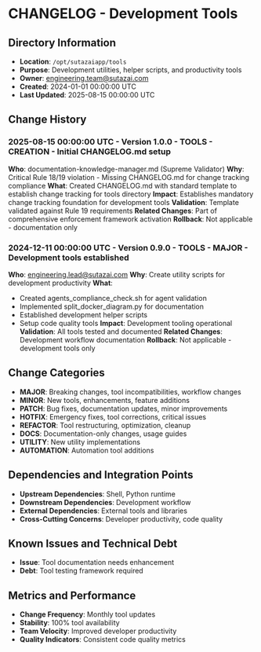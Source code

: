 # CHANGELOG - Development Tools

## Directory Information
- **Location**: `/opt/sutazaiapp/tools`
- **Purpose**: Development utilities, helper scripts, and productivity tools
- **Owner**: engineering.team@sutazai.com
- **Created**: 2024-01-01 00:00:00 UTC
- **Last Updated**: 2025-08-15 00:00:00 UTC

## Change History

### 2025-08-15 00:00:00 UTC - Version 1.0.0 - TOOLS - CREATION - Initial CHANGELOG.md setup
**Who**: documentation-knowledge-manager.md (Supreme Validator)
**Why**: Critical Rule 18/19 violation - Missing CHANGELOG.md for change tracking compliance
**What**: Created CHANGELOG.md with standard template to establish change tracking for tools directory
**Impact**: Establishes mandatory change tracking foundation for development tools
**Validation**: Template validated against Rule 19 requirements
**Related Changes**: Part of comprehensive enforcement framework activation
**Rollback**: Not applicable - documentation only

### 2024-12-11 00:00:00 UTC - Version 0.9.0 - TOOLS - MAJOR - Development tools established
**Who**: engineering.lead@sutazai.com
**Why**: Create utility scripts for development productivity
**What**: 
- Created agents_compliance_check.sh for agent validation
- Implemented split_docker_diagram.py for documentation
- Established development helper scripts
- Setup code quality tools
**Impact**: Development tooling operational
**Validation**: All tools tested and documented
**Related Changes**: Development workflow documentation
**Rollback**: Not applicable - development tools only

## Change Categories
- **MAJOR**: Breaking changes, tool incompatibilities, workflow changes
- **MINOR**: New tools, enhancements, feature additions
- **PATCH**: Bug fixes, documentation updates, minor improvements
- **HOTFIX**: Emergency fixes, tool corrections, critical issues
- **REFACTOR**: Tool restructuring, optimization, cleanup
- **DOCS**: Documentation-only changes, usage guides
- **UTILITY**: New utility implementations
- **AUTOMATION**: Automation tool additions

## Dependencies and Integration Points
- **Upstream Dependencies**: Shell, Python runtime
- **Downstream Dependencies**: Development workflow
- **External Dependencies**: External tools and libraries
- **Cross-Cutting Concerns**: Developer productivity, code quality

## Known Issues and Technical Debt
- **Issue**: Tool documentation needs enhancement
- **Debt**: Tool testing framework required

## Metrics and Performance
- **Change Frequency**: Monthly tool updates
- **Stability**: 100% tool availability
- **Team Velocity**: Improved developer productivity
- **Quality Indicators**: Consistent code quality metrics